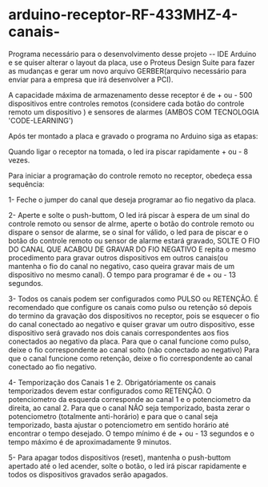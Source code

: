 # arduino-receptor-RF-433MHZ-4-canais-


Programa necessário para o desenvolvimento desse projeto -- IDE Arduino e se quiser alterar o layout da placa,
use o Proteus Design Suite para fazer as mudanças e gerar um novo arquivo GERBER(arquivo necessário
para enviar para a empresa que irá desenvolver a PCI).

A capacidade máxima de armazenamento desse receptor é de + ou - 500 dispositivos entre controles remotos (considere 
cada botão do controle remoto um dispositivo ) e sensores de alarmes (AMBOS COM TECNOLOGIA 'CODE-LEARNING')
 
Após ter montado a placa e gravado o programa no Arduino siga as etapas:

Quando ligar o receptor na tomada, o led ira piscar rapidamente + ou - 8 vezes.

Para iniciar a programação do controle remoto no receptor, obedeça essa sequência:

1- Feche o jumper do canal que deseja programar ao fio negativo da placa.

2- Aperte e solte o push-buttom, O led irá piscar à espera de um sinal do controle remoto ou sensor de alrme, aperte o botão 
do controle remoto ou dispare o sensor de alarme, se o sinal for válido, o led para de piscar e o botão do controle 
remoto ou sensor de alarme estará gravado, SOLTE O FIO DO CANAL QUE ACABOU DE GRAVAR DO FIO NEGATIVO E repita o mesmo procedimento 
para gravar outros dispositivos em outros canais(ou mantenha o fio do canal no negativo, caso queira gravar mais de 
um dispositivo no mesmo canal).
O tempo para programar é de + ou - 13 segundos.

3- Todos os canais podem ser configurados como PULSO ou RETENÇÃO. É recomendado que configure os canais como pulso ou
retenção só depois do termino da gravação dos dispositivos no receptor, pois se esquecer o fio do canal conectado
ao negativo e quiser gravar um outro dispositivo, esse dispositivo será gravado nos dois canais correspondentes aos
fios conectados ao negativo da placa.
Para que o canal funcione como pulso, deixe o fio correspondente ao canal solto (não conectado ao negativo)
Para que o canal funcione como retenção, deixe o fio correspondente ao canal conectado ao fio negativo.

4- Temporização dos Canais 1 e 2.
Obrigatóriamente os canais temporizados devem estar configurados como RETENÇÃO. O potenciometro da esquerda corresponde 
ao canal 1 e o potenciometro da direita, ao canal 2. Para que o canal NÃO seja temporizado, basta zerar o potenciometro
(totalmente anti-horário) e para que o canal seja temporizado, basta ajustar o potenciometro em sentido horário até
encontrar o tempo desejado.
O tempo mínimo é de + ou - 13 segundos e o tempo máximo é de aproximadamente 9 minutos. 
   
5- Para apagar todos dispositivos (reset), mantenha o push-buttom apertado até o led acender, solte o botão, 
o led irá piscar rapidamente e todos os dispositivos gravados serão apagados.   
